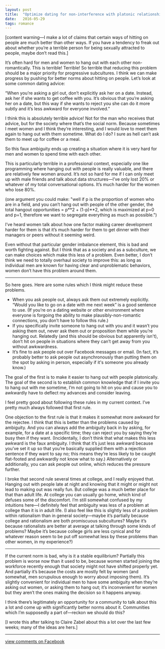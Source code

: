 ```yaml
---
layout: post
title:  "Optimize dating for non-interference with platonic relationships"
date:   2016-05-29
tags: romance
---
```


[content warning—I make a lot of claims that certain ways of hitting on people are much better than other ways. If you have a tendency to freak out about whether you’re a terrible person for being sexually attracted to people, maybe don’t read this.]

It’s often hard for men and women to hang out with each other non-romantically. This is terrible! Terrible! So terrible that reducing this problem should be a major priority for progressive subcultures. I think we can make progress by pushing for better norms about hitting on people. Let’s look at some common dating advice:

“When you’re asking a girl out, don’t explicitly ask her on a date. Instead, ask her if she wants to get coffee with you. It’s obvious that you’re asking her on a date, but this way if she wants to reject you she can do it more subtly and it’s less awkward for everyone involved.”

I think this is absolutely terrible advice! Not for the man who receives that advice, but for the society where that’s the social norm. Because sometimes I meet women and I think they’re interesting, and I would love to meet them again to hang out with them sometime. What do I do? I sure as hell can’t ask them to meet up for coffee or a meal.

So this faux ambiguity ends up creating a situation where it is very hard for men and women to spend time with each other.

This is particularly terrible in a professional context, especially one like programming where hanging out with people is really valuable, and there are relatively few women around. It’s not so hard for me if I can only meet up with male friends and talk about data structures—I’ve only lost 20% or whatever of my total conversational options. It’s much harder for the women who lose 80%.

(one argument you could make: "well if p is the proportion of women who are in a field, and you can’t hang out with people of the other gender, the total hangout opportunities = p\*\*2 + (1-p)\*\*2, which is maximized at p=0 and p=1, therefore we want to segregate everything as much as possible.")

I’ve heard women talk about how one factor making career development harder for them is that it’s much harder for them to get dinner with their managers or peers without it seeming weird.

Even without that particular gender imbalance element, this is bad and worth fighting against. But I think that as a society and as a subculture, we can make choices which make this less of a problem. Even better, I don’t think we need to totally overhaul society to improve this: as long as individual men are known for having clear and unproblematic behaviors, women don’t have this problem around them.

----------

So here goes. Here are some rules which I think might reduce these problems.

- When you ask people out, always ask them out extremely explicitly. “Would you like to go on a date with me next week” is a good sentence to use. (If you’re on a dating website or other environment where everyone is forgoing the ability to make plausibly-non-romantic connections, you don’t have to follow this rule.)
- If you specifically invite someone to hang out with you and it wasn’t you asking them out, never ask them out or proposition them while you’re hanging out. Relatedly (and this should be obvious but apparently isn't), don’t hit on people in situations where they can’t get away from you without awkwardness.
- It’s fine to ask people out over Facebook messages or email. (In fact, it’s probably better to ask people out asynchronously than putting them on the spot by asking in person, especially if it's someone you already know.)

The goal of the first is to make it easier to hang out with people platonically. The goal of the second is to establish common knowledge that if I invite you to hang out with me sometime, I’m not going to hit on you and cause you to awkwardly have to deflect my advances and consider leaving.

I feel pretty good about following these rules in my current context. I’ve pretty much always followed that first rule.

One objection to the first rule is that it makes it somewhat more awkward for the rejectee. I think that this is better than the problems caused by ambiguity. And you can always add the ambiguity back in by asking, for example, for a date at a specific time; they can reject you by saying they’re busy then if they want. (Incidentally, I don’t think that what makes this less awkward is the faux ambiguity. I think that it’s just less awkward because you’ve set it up so that you’re basically supplied them with a rejection sentence if they want to say no; this means they’re less likely to be caught flat-footed and awkwardly not know what to say.) Alternatively or additionally, you can ask people out online, which reduces the pressure further.

I broke that second rule several times at college, and I really enjoyed that. Hanging out with people late at night and knowing that it might or might not lead to making out was really fun. But college was a much better place for that than adult life. At college you can usually go home, which kind of defuses some of the discomfort. I’m still somewhat confused by my intuitions here—I definitely feel that ambiguity was less of a problem at college than it is in adult life. (I also feel like this is slightly less of a problem within rationalism than in general society—maybe it’s partially because college and rationalism are both promiscuous subcultures? Maybe it’s because rationalists are better at average at talking through some kinds of problems? Maybe it’s because college girls are less cynical and for whatever reason seem to be put off somewhat less by these problems than other women, in my experience?)

------

If the current norm is bad, why is it a stable equilibrium? Partially this problem is worse now than it used to be, because women started joining the workforce recently enough that society might not have shifted properly yet. And partially it’s because the costs are mostly felt by women (and somewhat, men scrupulous enough to worry about imposing them). It’s slightly convenient for individual men to have some ambiguity when they’re asking out women, or asking them to hang out; it’s inconvenient for women but they aren’t the ones making the decision so it happens anyway.

I think there’s legitimately an opportunity for a community to talk about this a lot and come up with significantly better norms about it. Communities which I’m supposedly a part of—reckon we should do this?

[I wrote this after talking to Claire Zabel about this a lot over the last few weeks; many of the ideas are hers.]

--------

[view comments on Facebook](https://www.facebook.com/bshlgrs/posts/10207777395247586)
